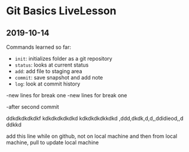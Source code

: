 # Git Basics LiveLesson

## 2019-10-14

Commands learned so far:

- `init`: initializes folder as a git repository
- `status`: looks at current status
- `add`: add file to staging area
- `commit`: save snapshot and add note
- `log`: look at commit history

-new lines for break one
-new lines for break one

-after second commit


ddkdkdkdkdkf kdkdkdkdkdkd kdkdkdkdkkdkd
,ddd,dkdk,d,d,,ddidieod,,d ddkkd
  
add this line while on github, not on local machine
and then from local machine, pull to update local machine

